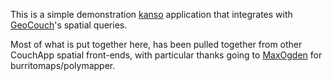 This is a simple demonstration [kanso](http://kan.so/) application that integrates with [GeoCouch](https://github.com/couchbase/geocouch)'s spatial queries.

Most of what is put together here, has been pulled together from other CouchApp spatial front-ends, with particular thanks going to [MaxOgden](https://github.com/maxogden) for burritomaps/polymapper.